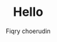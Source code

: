 ---
slug: hello
title: Hello
author: Fiqry choerudin
author_title: Frontend Developer
author_url: https://github.com/fiqryq
author_image_url: https://avatars.githubusercontent.com/u/25787603?v=4
tags: [hello]
---